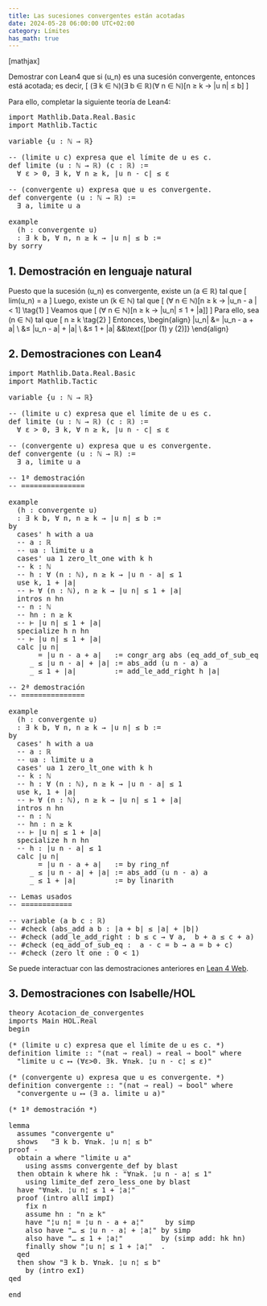 ```yaml
---
title: Las sucesiones convergentes están acotadas
date: 2024-05-28 06:00:00 UTC+02:00
category: Límites
has_math: true
---
```


[mathjax]

Demostrar con Lean4 que si \(u_n\) es una sucesión convergente, entonces está acotada; es decir,
\[ (∃ k ∈ ℕ)(∃ b ∈ ℝ)(∀ n ∈ ℕ)[n ≥ k → |u n| ≤ b] \]

Para ello, completar la siguiente teoría de Lean4:

<pre lang="lean">
import Mathlib.Data.Real.Basic
import Mathlib.Tactic

variable {u : ℕ → ℝ}

-- (limite u c) expresa que el límite de u es c.
def limite (u : ℕ → ℝ) (c : ℝ) :=
  ∀ ε > 0, ∃ k, ∀ n ≥ k, |u n - c| ≤ ε

-- (convergente u) expresa que u es convergente.
def convergente (u : ℕ → ℝ) :=
  ∃ a, limite u a

example
  (h : convergente u)
  : ∃ k b, ∀ n, n ≥ k → |u n| ≤ b :=
by sorry
</pre>
<!--more-->

<h2>1. Demostración en lenguaje natural</h2>

Puesto que la sucesión \(u_n\) es convergente, existe un \(a ∈ ℝ\) tal que
\[ lim(u_n) = a \]
Luego, existe un \(k ∈ ℕ\) tal que
\[ (∀ n ∈ ℕ)[n ≥ k → |u_n - a | < 1] \tag{1} \]
Veamos que
\[ (∀ n ∈ ℕ)[n ≥ k → |u_n| ≤ 1 + |a]] \]
Para ello, sea \(n ∈ ℕ\) tal que
\[ n ≥ k \tag{2} \]
Entonces,
\begin{align}
   |u_n| &= |u_n - a + a|    \\
         &≤ |u_n - a| + |a|  \\
         &≤ 1 + |a|          &&\text{[por (1) y (2)]}
\end{align}

<h2>2. Demostraciones con Lean4</h2>

<pre lang="lean">
import Mathlib.Data.Real.Basic
import Mathlib.Tactic

variable {u : ℕ → ℝ}

-- (limite u c) expresa que el límite de u es c.
def limite (u : ℕ → ℝ) (c : ℝ) :=
  ∀ ε > 0, ∃ k, ∀ n ≥ k, |u n - c| ≤ ε

-- (convergente u) expresa que u es convergente.
def convergente (u : ℕ → ℝ) :=
  ∃ a, limite u a

-- 1ª demostración
-- ===============

example
  (h : convergente u)
  : ∃ k b, ∀ n, n ≥ k → |u n| ≤ b :=
by
  cases' h with a ua
  -- a : ℝ
  -- ua : limite u a
  cases' ua 1 zero_lt_one with k h
  -- k : ℕ
  -- h : ∀ (n : ℕ), n ≥ k → |u n - a| ≤ 1
  use k, 1 + |a|
  -- ⊢ ∀ (n : ℕ), n ≥ k → |u n| ≤ 1 + |a|
  intros n hn
  -- n : ℕ
  -- hn : n ≥ k
  -- ⊢ |u n| ≤ 1 + |a|
  specialize h n hn
  -- ⊢ |u n| ≤ 1 + |a|
  calc |u n|
       = |u n - a + a|   := congr_arg abs (eq_add_of_sub_eq rfl)
     _ ≤ |u n - a| + |a| := abs_add (u n - a) a
     _ ≤ 1 + |a|         := add_le_add_right h |a|

-- 2ª demostración
-- ===============

example
  (h : convergente u)
  : ∃ k b, ∀ n, n ≥ k → |u n| ≤ b :=
by
  cases' h with a ua
  -- a : ℝ
  -- ua : limite u a
  cases' ua 1 zero_lt_one with k h
  -- k : ℕ
  -- h : ∀ (n : ℕ), n ≥ k → |u n - a| ≤ 1
  use k, 1 + |a|
  -- ⊢ ∀ (n : ℕ), n ≥ k → |u n| ≤ 1 + |a|
  intros n hn
  -- n : ℕ
  -- hn : n ≥ k
  -- ⊢ |u n| ≤ 1 + |a|
  specialize h n hn
  -- h : |u n - a| ≤ 1
  calc |u n|
       = |u n - a + a|   := by ring_nf
     _ ≤ |u n - a| + |a| := abs_add (u n - a) a
     _ ≤ 1 + |a|         := by linarith

-- Lemas usados
-- ============

-- variable (a b c : ℝ)
-- #check (abs_add a b : |a + b| ≤ |a| + |b|)
-- #check (add_le_add_right : b ≤ c → ∀ a,  b + a ≤ c + a)
-- #check (eq_add_of_sub_eq :  a - c = b → a = b + c)
-- #check (zero_lt_one : 0 < 1)
</pre>

Se puede interactuar con las demostraciones anteriores en [Lean 4 Web](https://live.lean-lang.org/#url=https://raw.githubusercontent.com/jaalonso/Calculemus2/main/src/Acotacion_de_convergentes.lean).

<h2>3. Demostraciones con Isabelle/HOL</h2>

<pre lang="isar">
theory Acotacion_de_convergentes
imports Main HOL.Real
begin

(* (limite u c) expresa que el límite de u es c. *)
definition limite :: "(nat ⇒ real) ⇒ real ⇒ bool" where
  "limite u c ⟷ (∀ε>0. ∃k. ∀n≥k. ¦u n - c¦ ≤ ε)"

(* (convergente u) expresa que u es convergente. *)
definition convergente :: "(nat ⇒ real) ⇒ bool" where
  "convergente u ⟷ (∃ a. limite u a)"

(* 1ª demostración *)

lemma
  assumes "convergente u"
  shows   "∃ k b. ∀n≥k. ¦u n¦ ≤ b"
proof -
  obtain a where "limite u a"
    using assms convergente_def by blast
  then obtain k where hk : "∀n≥k. ¦u n - a¦ ≤ 1"
    using limite_def zero_less_one by blast
  have "∀n≥k. ¦u n¦ ≤ 1 + ¦a¦"
  proof (intro allI impI)
    fix n
    assume hn : "n ≥ k"
    have "¦u n¦ = ¦u n - a + a¦"     by simp
    also have "… ≤ ¦u n - a¦ + ¦a¦" by simp
    also have "… ≤ 1 + ¦a¦"         by (simp add: hk hn)
    finally show "¦u n¦ ≤ 1 + ¦a¦"  .
  qed
  then show "∃ k b. ∀n≥k. ¦u n¦ ≤ b"
    by (intro exI)
qed

end
</pre>
